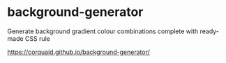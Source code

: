 # background-generator
Generate background gradient colour combinations complete with ready-made CSS rule

https://corquaid.github.io/background-generator/
